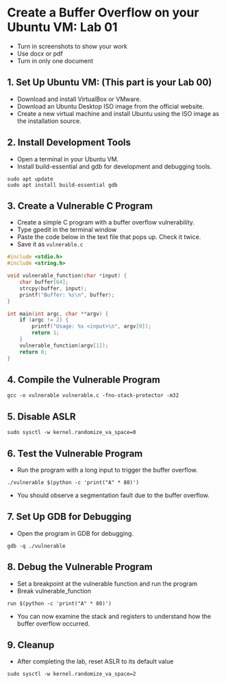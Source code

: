 <h1>Create a Buffer Overflow on your Ubuntu VM: Lab 01</h1>

- Turn in screenshots to show your work
- Use docx or pdf
- Turn in only one document

<h2>1. Set Up Ubuntu VM: (This part is your Lab 00)</h2>

- Download and install VirtualBox or VMware.
- Download an Ubuntu Desktop ISO image from the official website.
- Create a new virtual machine and install Ubuntu using the ISO image as the installation source.


<h2>2. Install Development Tools</h2>

- Open a terminal in your Ubuntu VM.
- Install build-essential and gdb for development and debugging tools.

```
sudo apt update
sudo apt install build-essential gdb
```


<h2>3. Create a Vulnerable C Program</h2>

- Create a simple C program with a buffer overflow vulnerability. 
- Type gpedit in the terminal window
- Paste the code below in the text file that pops up.  Check it twice.
- Save it as
  `vulnerable.c`


```c
#include <stdio.h>
#include <string.h>

void vulnerable_function(char *input) {
    char buffer[64];
    strcpy(buffer, input);
    printf("Buffer: %s\n", buffer);
}

int main(int argc, char **argv) {
    if (argc != 2) {
        printf("Usage: %s <input>\n", argv[0]);
        return 1;
    }
    vulnerable_function(argv[1]);
    return 0;
}
```

<h2>4. Compile the Vulnerable Program</h2>

```
gcc -o vulnerable vulnerable.c -fno-stack-protector -m32
```

<h2>5. Disable ASLR</h2>

```
sudo sysctl -w kernel.randomize_va_space=0
```

<h2>6. Test the Vulnerable Program</h2>

- Run the program with a long input to trigger the buffer overflow.
```
./vulnerable $(python -c 'print("A" * 80)')
```
- You should observe a segmentation fault due to the buffer overflow.

<h2>7. Set Up GDB for Debugging</h2>

- Open the program in GDB for debugging.

```
gdb -q ./vulnerable
```

<h2>8. Debug the Vulnerable Program</h2>

- Set a breakpoint at the vulnerable function and run the program
- Break vulnerable_function

```
run $(python -c 'print("A" * 80)')
```
- You can now examine the stack and registers to understand how the buffer overflow occurred.

<h2>9. Cleanup</h2>

- After completing the lab, reset ASLR to its default value

```
sudo sysctl -w kernel.randomize_va_space=2
```



